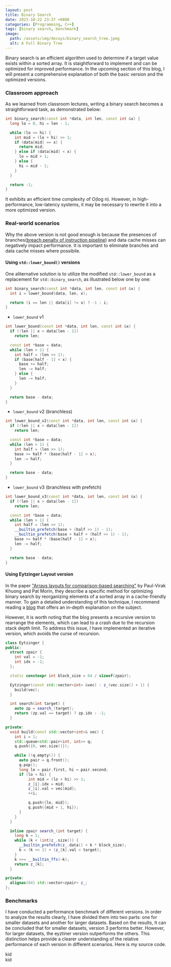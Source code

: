 ```yaml
---
layout: post
title: Binary Search
date: 2023-10-22 23:37 +0800
categories: [Programming, C++]
tags: [binary search, benchmark]
image:
  path: /assets/img/decoys/binary_search_tree.jpeg
  alt: A Full Binary Tree
---
```


<script src="https://code.highcharts.com/highcharts.js"></script>

Binary search is an efficient algorithm used to determine if a target value exists within a sorted array. It is staightforward to implement and can be optimized for improved performance. In the upcoming section of this blog, I will present a comprehensive explanation of both the basic version and the optimized versions.

### Classroom approach

As we learned from classroom lectures, writing a binary search becomes a straightforward task, as demonstrated below:

```c++
int binary_search(const int *data, int len, const int &x) {
  long lo = 0, hi = len - 1;

  while (lo <= hi) {
    int mid = (lo + hi) >> 1;
    if (data[mid] == x) {
      return mid;
    } else if (data[mid] < x) {
      lo = mid + 1;
    } else {
      hi = mid - 1;
    }
  }

  return -1;
}
```

It exhibits an efficient time complexity of O(log n). However, in high-performance, low-latency systems, it may be necessary to rewrite it into a more optimized version.

### Real-world scenarios

Why the above version is not good enough is because the presences of branches([breach penalty of instruction pipeline](https://en.wikipedia.org/wiki/Instruction_pipelining)) and data cache misses can negatively impact performance. It is important to eliminate branches and data cache misses where possibile.

#### Using `std::lower_bound()` versions

One aliternative solution is to utilize the modified `std::lower_bound` as a replacement for `std::binary_search`, as illustrated below one by one:

```c++
int binary_search(const int *data, int len, const int &x) {
  int i = lower_bound(data, len, x);

  return (i == len || data[i] != x) ? -1 : i;
}
```

- `lower_bound` v1

```c++
int lower_bound(const int *data, int len, const int &x) {
  if (!len || x > data[len - 1])
    return len;

  const int *base = data;
  while (len > 1) {
    int half = (len >> 1);
    if (base[half - 1] < x) {
      base += half;
      len -= half;
    } else {
      len -= half;
    }
  }

  return base - data;
}
```

- `lower_bound` v2 (branchless)

```c++
int lower_bound_v2(const int *data, int len, const int &x) {
  if (!len || x > data[len - 1])
    return len;

  const int *base = data;
  while (len > 1) {
    int half = (len >> 1);
    base += half * (base[half - 1] < x);
    len -= half;
  }

  return base - data;
}
```

- `lower_bound` v3 (branchless with prefetch)

```c++
int lower_bound_v3(const int *data, int len, const int &x) {
  if (!len || x > data[len - 1])
    return len;

  const int *base = data;
  while (len > 1) {
    int half = (len >> 1);
    __builtin_prefetch(base + (half >> 1) - 1);
    __builtin_prefetch(base + half + (half >> 1) - 1);
    base += half * (base[half - 1] < x);
    len -= half;
  }

  return base - data;
}
```

#### Using Eytzinger Layout version

In the paper ["Arrays layouts for comparison-based searching"](https://arxiv.org/pdf/1509.05053.pdf) by Paul-Virak Khuong and Pat Morin, they describe a specific method for optimizing binary search by reorganizing elements of a sorted array in a cache-friendly manner. To gain a detailed understanding of this technique, I recommend reading a [blog](https://en.algorithmica.org/hpc/data-structures/binary-search/) that offers an in-depth explanation on the subject.

However, it is worth noting that the blog presents a recursive version to rearrange the elements, which can lead to a crash due to the recursion stack depth limit. To address this issue, I have implemented an iterative version, which avoids the curse of recursion.

```c++
class Eytzinger {
public:
  struct zpair {
    int val = -1;
    int idx = -1;
  };

  static constexpr int block_size = 64 / sizeof(zpair);

  Eytzinger(const std::vector<int> &vec) : z_(vec.size() + 1) {
    build(vec);
  }

  int search(int target) {
    auto zp = search_(target);
    return (zp.val == target) ? zp.idx : -1;
  }

private:
  void build(const std::vector<int>& vec) {
    int i = 1;
    std::queue<std::pair<int, int>> q;
    q.push({0, vec.size()});

    while (!q.empty()) {
      auto pair = q.front();
      q.pop();
      long lo = pair.first, hi = pair.second;
      if (lo < hi) {
          int mid = (lo + hi) >> 1;
          z_[i].idx = mid;
          z_[i].val = vec[mid];
          ++i;

          q.push({lo, mid});
          q.push({mid + 1, hi});
      }
    }
  }

  inline zpair search_(int target) {
    long k = 1;
    while (k < (int)z_.size()) {
      __builtin_prefetch(z_.data() + k * block_size);
      k = (k << 1) + (z_[k].val < target);
    }
    k >>= __builtin_ffs(~k);
    return z_[k];
  }

private:
  alignas(64) std::vector<zpair> z_;
};
```

### Benchmarks

I have conducted a performance benchmark of different versions. In order to analyze the results clearly, I have divided them into two parts: one for smaller datasets and another for larger datasets. Based on the results, It can be concluded that for smaller datasets, version 3 performs better. However, for larger datasets, the eyztiner version outperforms the others. This distinction helps provide a clearer understanding of the relative performance of each version in different scenarios. Here is my source code.

<div id="binary_search_benchmark_1"> kid </div>

<div id="binary_search_benchmark_2"> kid </div>

<script type="text/javascript">

let series = [
    {
        "type": "line",
        "name": "basic",
        "data": [
            31.480225398348725,
            32.45890810213998,
            34.170843076134034,
            36.75378336460658,
            40.27341361684449,
            42.768436951829614,
            46.25044195748869,
            51.51343385221509,
            58.33586618095851,
            65.55152901133675,
            70.88178619781584,
            76.1172028318673,
            80.40616103603496,
            87.98203314169902,
            93.79682378716186,
            99.0859962740786,
            106.56064355794693,
            117.68110714968564,
            140.76902373810492,
            161.0193936386849,
            179.1652102919735,
            212.3264790805554,
            288.139337101508,
            353.38004035628757,
            410.50606484760914,
            461.3092316875571,
            515.8968620311291,
            572.44213380408,
            622.7650714248209,
            716.7129642245164
        ]
    },
    {
        "type": "line",
        "name": "v1",
        "data": [
            32.65668978522394,
            34.682993446357365,
            36.284687141272734,
            38.850679587592694,
            40.814409107178705,
            43.18533612452534,
            46.559234363000556,
            51.81565880681424,
            59.3367869154737,
            68.88671079765936,
            75.68067008314182,
            80.73561263271897,
            85.66907278887876,
            92.9137963074892,
            98.97794063062662,
            104.38770284930267,
            112.33461871708775,
            122.50889022445104,
            144.47268148436515,
            164.21337646853723,
            181.82951148788402,
            215.48646883349716,
            290.39264564141496,
            356.83086802949674,
            414.7603140902372,
            464.98194575517266,
            516.2459229708372,
            572.9780465735431,
            623.5130249145908,
            703.7088882160764
        ]
    },
    {
        "type": "line",
        "name": "v2",
        "data": [
            33.06553681907007,
            34.45737511480519,
            35.6875599150909,
            36.81319111794954,
            38.31888038593356,
            40.122608793464785,
            42.343457962158475,
            44.55523694718221,
            46.56486891223799,
            47.97187629454105,
            49.374576470987726,
            49.986473190623734,
            51.468395543588244,
            56.35228142463439,
            60.87157978793975,
            66.48258549213553,
            75.62108363312093,
            95.44733703623855,
            133.31444106783692,
            163.04253296334088,
            188.7505447290096,
            241.7056147085185,
            367.478626285697,
            477.34938314018297,
            563.3093314803766,
            641.7997016104671,
            726.13142887982,
            827.9994560902473,
            903.8176200658786,
            1035.3305519318835
        ]
    },
    {
        "type": "line",
        "name": "v3",
        "data": [
            34.70843077282957,
            36.82895235106884,
            38.447949858065314,
            39.713862318748326,
            41.32535541452094,
            42.589380030146366,
            44.32625996693835,
            46.38572658378074,
            48.58763299873174,
            49.60503966006818,
            51.210280444301105,
            52.256247177416526,
            53.39047545007845,
            55.71912304225951,
            58.71545033862115,
            62.025227814911695,
            69.26226327075814,
            79.66042281815018,
            101.50390124085723,
            117.19049602855345,
            131.9456912305767,
            165.6076677314619,
            242.95564885843174,
            302.1949652874272,
            347.2705947047307,
            387.7043937307303,
            436.48868210465224,
            489.69110776972155,
            526.4195217077701,
            621.8119928059459
        ]
    },
    {
        "type": "line",
        "name": "eytzinger",
        "data": [
            33.24432114944493,
            34.89904498713839,
            36.680396637782835,
            38.48838887147222,
            40.46605410962306,
            44.90891510421854,
            51.818482567752866,
            58.96055573214553,
            61.60281932728481,
            59.6595466532955,
            58.33096508011295,
            57.924389033788096,
            58.965361518107564,
            61.10043160721018,
            63.920849786988654,
            71.71463756872126,
            80.46431824771052,
            73.67246286378537,
            109.97926260939265,
            88.71435777095043,
            108.31024609200827,
            171.5207537556036,
            204.86714388863632,
            235.9237166086739,
            269.20994909959916,
            301.11646966169803,
            336.1402449307145,
            378.1132094421591,
            430.89061141589735,
            479.7969589506907
        ]
    }
];

let series_copy = JSON.parse(JSON.stringify(series));

let part1_series = series_copy.map(e => {
		e.data.splice(15);
		return e;
	});

let part2_series = series.map(e => {
	e.data.splice(0, e.data.length - 15);
	return e;
});

Highcharts.chart('binary_search_benchmark_1', {
    title: {
				useHTML: true,
        text: 'Binary Search Benchmark, Elements from 2<sup>1</sup> to 2 <sup>15</sup>',
        align: 'left'
    },

    yAxis: {
        title: {
            text: 'Time(ns)'
        }
    },

    xAxis: {
        title: {
          useHTML:true,
          text: 'Elements(2<sup>n</sup>)'
        },
        accessibility: {
            rangeDescription: 'Range: 1 to 10'
        }
    },

    legend: {
        layout: 'vertical',
        align: 'right',
        verticalAlign: 'middle'
    },

    plotOptions: {
        series: {
            label: {
                connectorAllowed: false
            },
            pointStart: 1
        }
    },
		series:part1_series,
    responsive: {
        rules: [{
            condition: {
                maxWidth: 500
            },
            chartOptions: {
                legend: {
                    layout: 'horizontal',
                    align: 'center',
                    verticalAlign: 'bottom'
                }
            }
        }]
    }
});

Highcharts.chart('binary_search_benchmark_2', {
    title: {
        useHTML: true,
        text: 'Binary Search Benchmark, Elements from 2<sup>16</sup> to 2 <sup>30</sup>',
        align: 'left'
    },

    yAxis: {
        title: {
            text: 'Time(ns)'
        }
    },

    xAxis: {
        title: {
          useHTML:true,
          text: 'Elements(2<sup>n</sup>)'
        },
    },

    legend: {
        layout: 'vertical',
        align: 'right',
        verticalAlign: 'middle'
    },

    plotOptions: {
        series: {
            label: {
                connectorAllowed: false
            },
            pointStart: 16
        }
    },
		series:series,
    responsive: {
        rules: [{
            condition: {
                maxWidth: 500
            },
            chartOptions: {
                legend: {
                    layout: 'horizontal',
                    align: 'center',
                    verticalAlign: 'bottom'
                }
            }
        }]
    }
});
</script>
